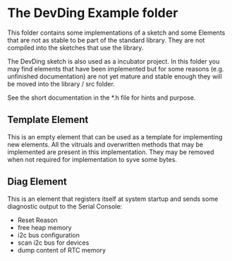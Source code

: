 # The DevDing Example folder

This folder contains some implementations of a sketch and some Elements that are not as stable to be part of the standard library.
They are not compiled into the sketches that use the library.

The DevDing sketch is also used as a incubator project. In this folder you may find elements that have been implemented but for some reasons (e.g. unfinished documentation) are not yet mature and stable enough they will be moved into the library / src folder. 

See the short documentation in the *.h file for hints and purpose.
 
## Template Element 

This is an empty element that can be used as a template for implementing new elements.
All the vitruals and overwritten methods that may be implemented are present in this implementation.
They may be removed when not required for implementation to syve some bytes.

## Diag Element

This is an element that registers itself at system startup and sends some diagnostic output to the Serial Console:
* Reset Reason
* free heap memory
* i2c bus configuration
* scan i2c bus for devices
* dump content of RTC memory


